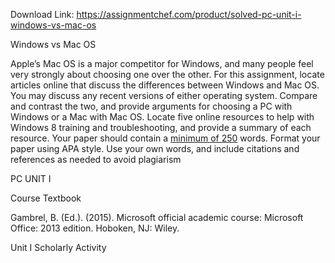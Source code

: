 Download Link: https://assignmentchef.com/product/solved-pc-unit-i-windows-vs-mac-os
<br>



Windows vs Mac OS

Apple’s Mac OS is a major competitor for Windows, and many people feel very strongly about choosing one over the other. For this assignment, locate articles online that discuss the differences between Windows and Mac OS. You may discuss any recent versions of either operating system. Compare and contrast the two, and provide arguments for choosing a PC with Windows or a Mac with Mac OS. Locate five online resources to help with Windows 8 training and troubleshooting, and provide a summary of each resource. Your paper should contain a <u>minimum of 250</u> words. Format your paper using APA style. Use your own words, and include citations and references as needed to avoid plagiarism

PC UNIT I

Course Textbook

Gambrel, B. (Ed.). (2015). Microsoft official academic course: Microsoft Office: 2013 edition. Hoboken, NJ: Wiley.

Unit I Scholarly Activity